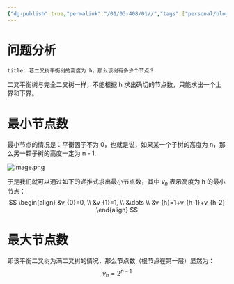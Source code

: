```yaml
---
{"dg-publish":true,"permalink":"/01/03-408/01//","tags":["personal/blog","algorithm/数据结构/有序表","algorithm/数据结构/平衡树"]}
---
```


# 问题分析
```ad-question
title: 若二叉树平衡树的高度为 h，那么该树有多少个节点？
```
二叉平衡树与完全二叉树一样，不能根据 h 求出确切的节点数，只能求出一个上界和下界。

# 最小节点数
最小节点的情况是：平衡因子不为 0，也就是说，如果某一个子树的高度为 n，那么另一颗子树的高度一定为 n - 1.

![image.png](https://yelanyanyu-img-bed.oss-cn-hangzhou.aliyuncs.com/img/blog/2024/05/20240509212757.png)


于是我们就可以通过如下的递推式求出最小节点数，其中 $\displaystyle v_{h}$ 表示高度为 h 的最小节点：
$$
\begin{align}
&v_{0}=0, \\
&v_{1}=1, \\
&\dots \\
&v_{h}=1+v_{h-1}+v_{h-2}
\end{align}
$$

# 最大节点数
即该平衡二叉树为满二叉树的情况，那么节点数（根节点在第一层）显然为：
$$
v_{h}=2^{n-1}
$$



